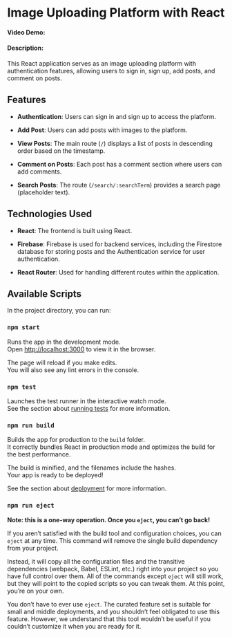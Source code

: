 # Image Uploading Platform with React
#### Video Demo:  <URL HERE>
#### Description:
This React application serves as an image uploading platform with authentication features, allowing users to sign in, sign up, add posts, and comment on posts.

## Features

- **Authentication**: Users can sign in and sign up to access the platform.
  
- **Add Post**: Users can add posts with images to the platform.

- **View Posts**: The main route (`/`) displays a list of posts in descending order based on the timestamp.

- **Comment on Posts**: Each post has a comment section where users can add comments.

- **Search Posts**: The route (`/search/:searchTerm`) provides a search page (placeholder text).

## Technologies Used

- **React**: The frontend is built using React.
  
- **Firebase**: Firebase is used for backend services, including the Firestore database for storing posts and the Authentication service for user authentication.

- **React Router**: Used for handling different routes within the application.

## Available Scripts

In the project directory, you can run:

### `npm start`

Runs the app in the development mode.<br />
Open [http://localhost:3000](http://localhost:3000) to view it in the browser.

The page will reload if you make edits.<br />
You will also see any lint errors in the console.

### `npm test`

Launches the test runner in the interactive watch mode.<br />
See the section about [running tests](https://facebook.github.io/create-react-app/docs/running-tests) for more information.

### `npm run build`

Builds the app for production to the `build` folder.<br />
It correctly bundles React in production mode and optimizes the build for the best performance.

The build is minified, and the filenames include the hashes.<br />
Your app is ready to be deployed!

See the section about [deployment](https://facebook.github.io/create-react-app/docs/deployment) for more information.

### `npm run eject`

**Note: this is a one-way operation. Once you `eject`, you can’t go back!**

If you aren’t satisfied with the build tool and configuration choices, you can `eject` at any time. This command will remove the single build dependency from your project.

Instead, it will copy all the configuration files and the transitive dependencies (webpack, Babel, ESLint, etc.) right into your project so you have full control over them. All of the commands except `eject` will still work, but they will point to the copied scripts so you can tweak them. At this point, you’re on your own.

You don’t have to ever use `eject`. The curated feature set is suitable for small and middle deployments, and you shouldn’t feel obligated to use this feature. However, we understand that this tool wouldn’t be useful if you couldn’t customize it when you are ready for it.
